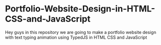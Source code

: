# Portfolio-Website-Design-in-HTML-CSS-and-JavaScript
Hey guys in this repository we are going to make a portfolio website design with text typing animation using TypedJS in HTML CSS and JavaScript
